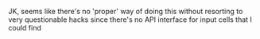 JK, seems like there's no 'proper' way of doing this without resorting to very questionable hacks since there's no API interface for input cells that I could find
